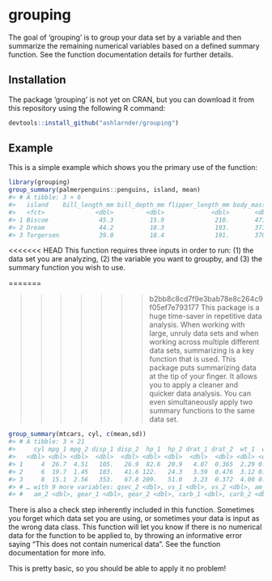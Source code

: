 
<!-- README.md is generated from README.Rmd. Please edit that file -->

# grouping

<!-- badges: start -->
<!-- badges: end -->

The goal of ‘grouping’ is to group your data set by a variable and then
summarize the remaining numerical variables based on a defined summary
function. See the function documentation details for further details.

## Installation

The package ‘grouping’ is not yet on CRAN, but you can download it from
this repository using the following R command:

``` r
devtools::install_github("ashlarnder/grouping")
```

## Example

This is a simple example which shows you the primary use of the
function:

``` r
library(grouping)
group_summary(palmerpenguins::penguins, island, mean)
#> # A tibble: 3 × 6
#>   island    bill_length_mm bill_depth_mm flipper_length_mm body_mass_g  year
#>   <fct>              <dbl>         <dbl>             <dbl>       <dbl> <dbl>
#> 1 Biscoe              45.3          15.9              210.       4716. 2008.
#> 2 Dream               44.2          18.3              193.       3713. 2008.
#> 3 Torgersen           39.0          18.4              191.       3706. 2008.
```

<<<<<<< HEAD
This function requires three inputs in order to run: (1) the data set
you are analyzing, (2) the variable you want to groupby, and (3) the
summary function you wish to use.

=======
>>>>>>> b2bb8c8cd7f9e3bab78e8c264c9f05ef7e793177
This package is a huge time-saver in repetitive data analysis. When
working with large, unruly data sets and when working across multiple
different data sets, summarizing is a key function that is used. This
package puts summarizing data at the tip of your finger. It allows you
to apply a cleaner and quicker data analysis. You can even
simultaneously apply two summary functions to the same data set.

``` r
group_summary(mtcars, cyl, c(mean,sd))
#> # A tibble: 3 × 21
#>     cyl mpg_1 mpg_2 disp_1 disp_2  hp_1  hp_2 drat_1 drat_2  wt_1  wt_2 qsec_1
#>   <dbl> <dbl> <dbl>  <dbl>  <dbl> <dbl> <dbl>  <dbl>  <dbl> <dbl> <dbl>  <dbl>
#> 1     4  26.7  4.51   105.   26.9  82.6  20.9   4.07  0.365  2.29 0.570   19.1
#> 2     6  19.7  1.45   183.   41.6 122.   24.3   3.59  0.476  3.12 0.356   18.0
#> 3     8  15.1  2.56   353.   67.8 209.   51.0   3.23  0.372  4.00 0.759   16.8
#> # … with 9 more variables: qsec_2 <dbl>, vs_1 <dbl>, vs_2 <dbl>, am_1 <dbl>,
#> #   am_2 <dbl>, gear_1 <dbl>, gear_2 <dbl>, carb_1 <dbl>, carb_2 <dbl>
```

There is also a check step inherently included in this function.
Sometimes you forget which data set you are using, or sometimes your
data is input as the wrong data class. This function will let you know
if there is no numerical data for the function to be applied to, by
throwing an informative error saying “This does not contain numerical
data”. See the function documentation for more info.

This is pretty basic, so you should be able to apply it no problem!
